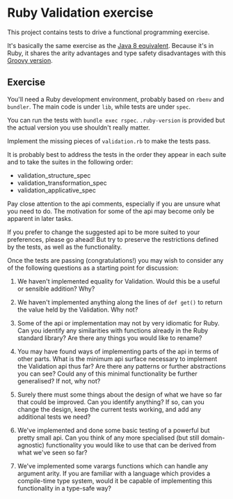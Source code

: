 Ruby Validation exercise
========================

This project contains tests to drive a functional programming exercise.

It's basically the same exercise as the [Java 8 equivalent](https://github.com/benhyland/validation-workshop).
Because it's in Ruby, it shares the arity advantages and type safety disadvantages with this [Groovy version](https://github.com/benhyland/validation-groovy).

## Exercise

You'll need a Ruby development environment, probably based on `rbenv` and `bundler`.
The main code is under `lib`, while tests are under `spec`.

You can run the tests with `bundle exec rspec`.
`.ruby-version` is provided but the actual version you use shouldn't really matter.

Implement the missing pieces of `validation.rb` to make the tests pass.

It is probably best to address the tests in the order they appear in each suite and to take the suites in the following order:

- validation_structure_spec
- validation_transformation_spec
- validation_applicative_spec

Pay close attention to the api comments, especially if you are unsure what you need to do.
The motivation for some of the api may become only be apparent in later tasks.

If you prefer to change the suggested api to be more suited to your preferences, please go ahead!
But try to preserve the restrictions defined by the tests, as well as the functionality.

Once the tests are passing (congratulations!) you may wish to consider any of the following questions as a starting point for discussion:

1. We haven't implemented equality for Validation. Would this be a useful or sensible addition? Why?

2. We haven't implemented anything along the lines of `def get()` to return the value held by the Validation. Why not?

3. Some of the api or implementation may not by very idiomatic for Ruby. Can you identify any similarities with functions already in the Ruby standard library? Are there any things you would like to rename?

4. You may have found ways of implementing parts of the api in terms of other parts. What is the minimum api surface necessary to implement the Validation api thus far? Are there any patterns or further abstractions you can see? Could any of this minimal functionality be further generalised? If not, why not?

5. Surely there must some things about the design of what we have so far that could be improved. Can you identify anything? If so, can you change the design, keep the current tests working, and add any additional tests we need?

6. We've implemented and done some basic testing of a powerful but pretty small api. Can you think of any more specialised (but still domain-agnostic) functionality you would like to use that can be derived from what we've seen so far?

7. We've implemented some varargs functions which can handle any argument arity. If you are familiar with a language which provides a compile-time type system, would it be capable of implementing this functionality in a type-safe way?
